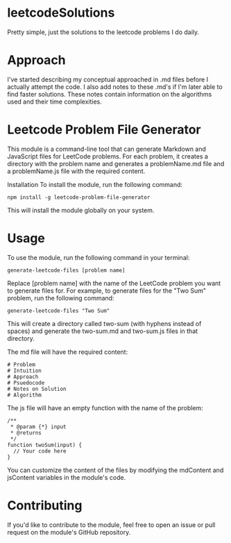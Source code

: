 # leetcodeSolutions

Pretty simple, just the solutions to the leetcode problems I do daily.

# Approach

I've started describing my conceptual approached in .md files before I actually attempt the code. I also add notes to these .md's if I'm later able to find faster solutions. These notes contain information on the algorithms used and their time complexities.

# Leetcode Problem File Generator

This module is a command-line tool that can generate Markdown and JavaScript files for LeetCode problems. For each problem, it creates a directory with the problem name and generates a problemName.md file and a problemName.js file with the required content.

Installation
To install the module, run the following command:

`npm install -g leetcode-problem-file-generator`

This will install the module globally on your system.

# Usage

To use the module, run the following command in your terminal:

`generate-leetcode-files [problem name]`

Replace [problem name] with the name of the LeetCode problem you want to generate files for. For example, to generate files for the "Two Sum" problem, run the following command:

`generate-leetcode-files "Two Sum"`

This will create a directory called two-sum (with hyphens instead of spaces) and generate the two-sum.md and two-sum.js files in that directory.

The md file will have the required content:

```
# Problem
# Intuition
# Approach
# Psuedocode
# Notes on Solution
# Algorithm
```

The js file will have an empty function with the name of the problem:

```
/**
 * @param {*} input
 * @returns
 */
function twoSum(input) {
  // Your code here
}
```

You can customize the content of the files by modifying the mdContent and jsContent variables in the module's code.

# Contributing

If you'd like to contribute to the module, feel free to open an issue or pull request on the module's GitHub repository.